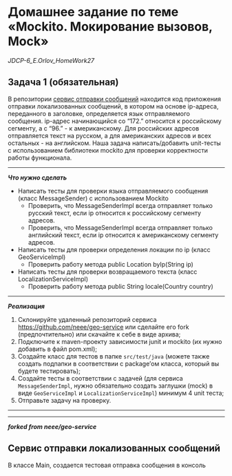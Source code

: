 # Домашнее задание по теме «Mockito. Мокирование вызовов, Mock»
*JDCP-6_E.Orlov_HomeWork27*

## Задача 1 (обязательная)
В репозитории [cервис отправки сообщений](https://github.com/neee/geo-service) находится код приложения отправки локализованных сообщений, в котором на основе ip-адреса, переданного в заголовке, определяется язык отправляемого сообщения. ip-адрес начинающийся со “172.” относится к российскому сегменту, а с “96.” - к американскому. Для российских адресов отправляется текст на русском, а для американских адресов и всех остальных - на английском. Наша задача написать/добавить unit-тесты с использованием библиотеки mockito для проверки корректности работы функционала.

---
***Что нужно сделать***

+ Написать тесты для проверки языка отправляемого сообщения (класс MessageSender) с использованием Mockito
   + Проверить, что MessageSenderImpl всегда отправляет только русский текст, если ip относится к российскому сегменту адресов.
   + Проверить, что MessageSenderImpl всегда отправляет только английский текст, если ip относится к американскому сегменту адресов.
+ Написать тесты для проверки определения локации по ip (класс GeoServiceImpl)
   + Проверить работу метода public Location byIp(String ip)
+ Написать тесты для проверки возвращаемого текста (класс LocalizationServiceImpl)
   + Проверить работу метода public String locale(Country country)
---
***Реализация***
1. Склонируйте удаленный репозиторий сервиса https://github.com/neee/geo-service или сделайте его fork (предпочтительно) или скачайте к себе в виде архива;
2. Подключите к maven-проекту зависимости junit и mockito (их нужно добавить в файл pom.xml);
3. Создайте класс для тестов в папке `src/test/java` (можете также создать подпапки в соответствии с package’ом класса, который вы будете тестировать);
4. Создайте тесты в соответствии с задачей (для сервиса `MessageSenderImpl`, нужно обязательно создать заглушки (mock) в виде `GeoServiceImpl` и `LocalizationServiceImpl`) минимум 4 unit теста;
5. Отправьте задачу на проверку.

---

---
***forked from neee/geo-service***
## Сервис отправки локализованных сообщений

В классе Main, создается тестовая отправка сообщения в консоль